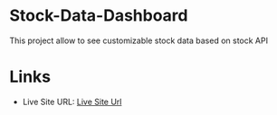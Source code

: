 # Stock-Data-Dashboard
This project allow to see customizable stock data based on stock API

# Links
- Live Site URL: [Live Site Url](https://wojciech94.github.io/Stock-Data-Dashboard/)
